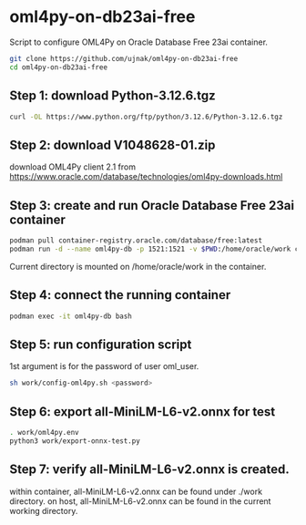 # oml4py-on-db23ai-free
Script to configure OML4Py on Oracle Database Free 23ai container.

```bash
git clone https://github.com/ujnak/oml4py-on-db23ai-free
cd oml4py-on-db23ai-free
```
## Step 1: download Python-3.12.6.tgz

```bash
curl -OL https://www.python.org/ftp/python/3.12.6/Python-3.12.6.tgz
```

## Step 2: download V1048628-01.zip

download OML4Py client 2.1 from 
https://www.oracle.com/database/technologies/oml4py-downloads.html

## Step 3: create and run Oracle Database Free 23ai container

```bash
podman pull container-registry.oracle.com/database/free:latest
podman run -d --name oml4py-db -p 1521:1521 -v $PWD:/home/oracle/work container-registry.oracle.com/database/free:latest
```

Current directory is mounted on /home/oracle/work in the container.

## Step 4: connect the running container

```bash
podman exec -it oml4py-db bash
```

## Step 5: run configuration script

1st argument is for the password of user oml_user.

```bash
sh work/config-oml4py.sh <password>
```

## Step 6: export all-MiniLM-L6-v2.onnx for test

```bash
. work/oml4py.env
python3 work/export-onnx-test.py
```

## Step 7: verify all-MiniLM-L6-v2.onnx is created.

within container, all-MiniLM-L6-v2.onnx can be found under ./work directory.
on host, all-MiniLM-L6-v2.onnx can be found in the current working directory.



